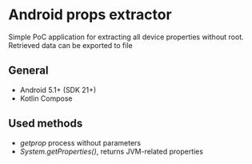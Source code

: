 
# Android props extractor

Simple PoC application for extracting all device properties without root. Retrieved data can be exported to file

## General

- Android 5.1+ (SDK 21+)
- Kotlin Compose

## Used methods

- *getprop* process without parameters
- *System.getProperties()*, returns JVM-related properties
